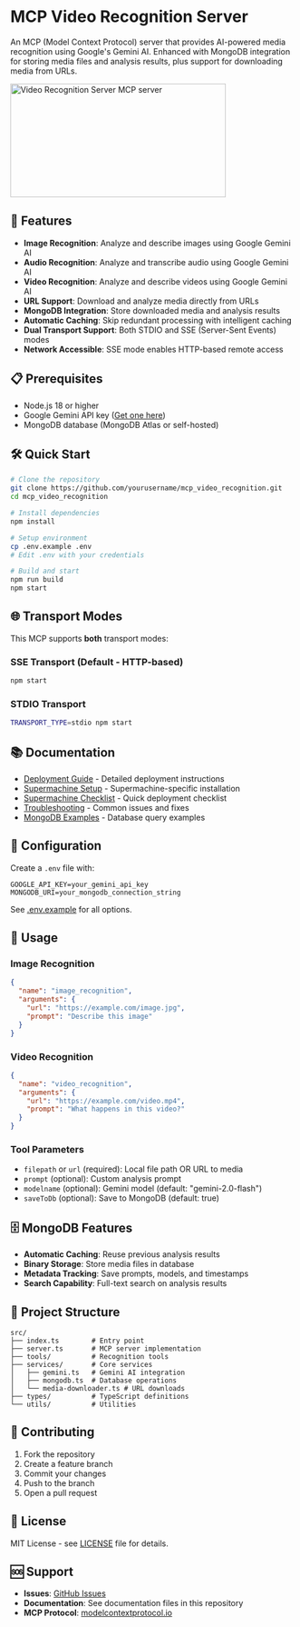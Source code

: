 # MCP Video Recognition Server

An MCP (Model Context Protocol) server that provides AI-powered media recognition using Google's Gemini AI. Enhanced with MongoDB integration for storing media files and analysis results, plus support for downloading media from URLs.

<a href="https://glama.ai/mcp/servers/@mario-andreschak/mcp_video_recognition">
  <img width="380" height="200" src="https://glama.ai/mcp/servers/@mario-andreschak/mcp_video_recognition/badge" alt="Video Recognition Server MCP server" />
</a>

## 🚀 Features

- **Image Recognition**: Analyze and describe images using Google Gemini AI
- **Audio Recognition**: Analyze and transcribe audio using Google Gemini AI  
- **Video Recognition**: Analyze and describe videos using Google Gemini AI
- **URL Support**: Download and analyze media directly from URLs
- **MongoDB Integration**: Store downloaded media and analysis results
- **Automatic Caching**: Skip redundant processing with intelligent caching
- **Dual Transport Support**: Both STDIO and SSE (Server-Sent Events) modes
- **Network Accessible**: SSE mode enables HTTP-based remote access

## 📋 Prerequisites

- Node.js 18 or higher
- Google Gemini API key ([Get one here](https://makersuite.google.com/app/apikey))
- MongoDB database (MongoDB Atlas or self-hosted)

## 🛠️ Quick Start

```bash
# Clone the repository
git clone https://github.com/yourusername/mcp_video_recognition.git
cd mcp_video_recognition

# Install dependencies
npm install

# Setup environment
cp .env.example .env
# Edit .env with your credentials

# Build and start
npm run build
npm start
```

## 🌐 Transport Modes

This MCP supports **both** transport modes:

### SSE Transport (Default - HTTP-based)
```bash
npm start
```

### STDIO Transport
```bash
TRANSPORT_TYPE=stdio npm start
```

## 📚 Documentation

- [Deployment Guide](./DEPLOYMENT.md) - Detailed deployment instructions
- [Supermachine Setup](./SUPERMACHINE_SETUP.md) - Supermachine-specific installation
- [Supermachine Checklist](./SUPERMACHINE_CHECKLIST.md) - Quick deployment checklist
- [Troubleshooting](./SUPERMACHINE_TROUBLESHOOTING.md) - Common issues and fixes
- [MongoDB Examples](./examples/mongodb-examples.md) - Database query examples

## 🔧 Configuration

Create a `.env` file with:
```env
GOOGLE_API_KEY=your_gemini_api_key
MONGODB_URI=your_mongodb_connection_string
```

See [.env.example](./.env.example) for all options.

## 🎯 Usage

### Image Recognition
```json
{
  "name": "image_recognition",
  "arguments": {
    "url": "https://example.com/image.jpg",
    "prompt": "Describe this image"
  }
}
```

### Video Recognition
```json
{
  "name": "video_recognition",
  "arguments": {
    "url": "https://example.com/video.mp4",
    "prompt": "What happens in this video?"
  }
}
```

### Tool Parameters

- `filepath` or `url` (required): Local file path OR URL to media
- `prompt` (optional): Custom analysis prompt
- `modelname` (optional): Gemini model (default: "gemini-2.0-flash")
- `saveToDb` (optional): Save to MongoDB (default: true)

## 🗄️ MongoDB Features

- **Automatic Caching**: Reuse previous analysis results
- **Binary Storage**: Store media files in database
- **Metadata Tracking**: Save prompts, models, and timestamps
- **Search Capability**: Full-text search on analysis results

## 📁 Project Structure

```
src/
├── index.ts        # Entry point
├── server.ts       # MCP server implementation
├── tools/          # Recognition tools
├── services/       # Core services
│   ├── gemini.ts   # Gemini AI integration
│   ├── mongodb.ts  # Database operations
│   └── media-downloader.ts # URL downloads
├── types/          # TypeScript definitions
└── utils/          # Utilities
```

## 🤝 Contributing

1. Fork the repository
2. Create a feature branch
3. Commit your changes
4. Push to the branch
5. Open a pull request

## 📄 License

MIT License - see [LICENSE](./LICENSE) file for details.

## 🆘 Support

- **Issues**: [GitHub Issues](https://github.com/yourusername/mcp_video_recognition/issues)
- **Documentation**: See documentation files in this repository
- **MCP Protocol**: [modelcontextprotocol.io](https://modelcontextprotocol.io/)